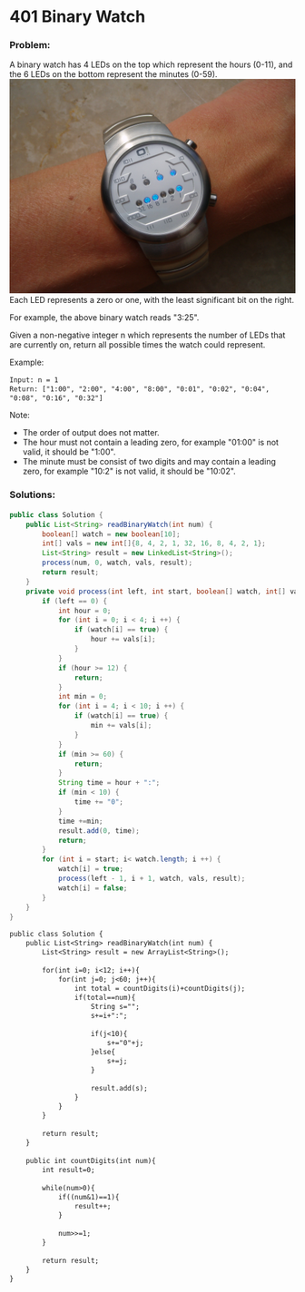# 401 Binary Watch

### Problem:

A binary watch has 4 LEDs on the top which represent the hours (0-11), and the 6 LEDs on the bottom represent the minutes (0-59).
![](/assets/Binary_clock_samui_moon.jpg)
Each LED represents a zero or one, with the least significant bit on the right.

For example, the above binary watch reads "3:25".

Given a non-negative integer n which represents the number of LEDs that are currently on, return all possible times the watch could represent.

Example:
```
Input: n = 1
Return: ["1:00", "2:00", "4:00", "8:00", "0:01", "0:02", "0:04", "0:08", "0:16", "0:32"]
```

Note:
* The order of output does not matter.
* The hour must not contain a leading zero, for example "01:00" is not valid, it should be "1:00".
* The minute must be consist of two digits and may contain a leading zero, for example "10:2" is not valid, it should be "10:02".

### Solutions:

```java
public class Solution {
    public List<String> readBinaryWatch(int num) {
        boolean[] watch = new boolean[10];
        int[] vals = new int[]{8, 4, 2, 1, 32, 16, 8, 4, 2, 1};
        List<String> result = new LinkedList<String>();
        process(num, 0, watch, vals, result);
        return result;
    }
    private void process(int left, int start, boolean[] watch, int[] vals, List<String> result) {
        if (left == 0) {
            int hour = 0;
            for (int i = 0; i < 4; i ++) {
                if (watch[i] == true) {
                    hour += vals[i];
                }
            }
            if (hour >= 12) {
                return;
            }
            int min = 0;
            for (int i = 4; i < 10; i ++) {
                if (watch[i] == true) {
                    min += vals[i];
                }
            }
            if (min >= 60) {
                return;
            }
            String time = hour + ":";
            if (min < 10) {
                time += "0";
            }
            time +=min;
            result.add(0, time);
            return;
        }
        for (int i = start; i< watch.length; i ++) {
            watch[i] = true;
            process(left - 1, i + 1, watch, vals, result);
            watch[i] = false;
        }
    }
}
```

```
public class Solution {
    public List<String> readBinaryWatch(int num) {
        List<String> result = new ArrayList<String>();
     
        for(int i=0; i<12; i++){
            for(int j=0; j<60; j++){
                int total = countDigits(i)+countDigits(j);
                if(total==num){
                    String s="";
                    s+=i+":";
     
                    if(j<10){
                        s+="0"+j;
                    }else{
                        s+=j;
                    }
     
                    result.add(s);
                }
            }
        }
 
        return result;
    }
     
    public int countDigits(int num){
        int result=0;
     
        while(num>0){
            if((num&1)==1){
                result++;
            }
     
            num>>=1;
        }
     
        return result;
    }
}
```